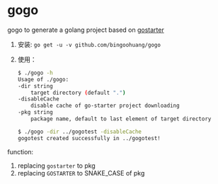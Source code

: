 # gogo

gogo to generate a golang project based on [gostarter](https://github.com/bingoohuang/gostarter)


1. 安装: `go get -u -v github.com/bingoohuang/gogo`
1. 使用：

    ```bash
    $ ./gogo -h
    Usage of ./gogo:
    -dir string
        target directory (default ".")
    -disableCache
        disable cache of go-starter project downloading
    -pkg string
        package name, default to last element of target directory
    
    $ ./gogo -dir ../gogotest -disableCache
    gogotest created successfully in ../gogotest!
    ```


function:

1. replacing `gostarter` to pkg
1. replacing `GOSTARTER` to SNAKE_CASE of pkg
